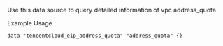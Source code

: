 Use this data source to query detailed information of vpc address_quota

Example Usage

```hcl
data "tencentcloud_eip_address_quota" "address_quota" {}
```